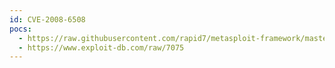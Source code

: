 ```yaml
---
id: CVE-2008-6508
pocs:
  - https://raw.githubusercontent.com/rapid7/metasploit-framework/master/modules/exploits/multi/http/openfire_auth_bypass.rb
  - https://www.exploit-db.com/raw/7075
---
```

